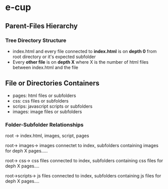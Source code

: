# e-cup
## Parent-Files Hierarchy
### Tree Directory Structure
* index.html and every file connected to **index.html** is on **depth 0** from root directory or it's expected subfolder
* Every **other file** is on **depth X** where X is the number of html files between index.html and the file

## File or Directories Containers
* pages: html files or subfolders
* css: css files or subfolders
* scrips: javascript scripts or subfolders
* images: image files or subfolders

### Folder-Subfolder Relationships
root -> index.html, images, script, pages


root-> images-> images connectet to index, subfolders containing images for deph X pages.....


root-> css-> css files connected to index, subfolders containing css files for deph X pages....


root->scripts-> js files connected to index, subfolders containing js files for deph X pages....


